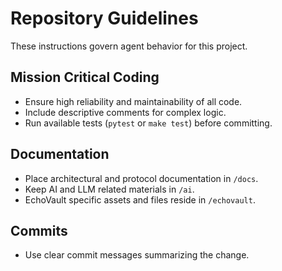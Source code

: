 # Repository Guidelines

These instructions govern agent behavior for this project.

## Mission Critical Coding
- Ensure high reliability and maintainability of all code.
- Include descriptive comments for complex logic.
- Run available tests (`pytest` or `make test`) before committing.

## Documentation
- Place architectural and protocol documentation in `/docs`.
- Keep AI and LLM related materials in `/ai`.
- EchoVault specific assets and files reside in `/echovault`.

## Commits
- Use clear commit messages summarizing the change.

